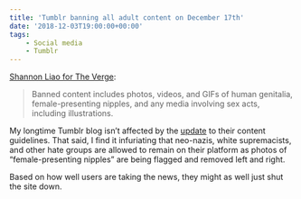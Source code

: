 ```yaml
---
title: 'Tumblr banning all adult content on December 17th'
date: '2018-12-03T19:00:00+00:00'
tags:
    - Social media
    - Tumblr
---
```


[Shannon Liao for The Verge](https://www.theverge.com/2018/12/3/18123752/tumblr-adult-content-porn-ban-date-explicit-changes-why-safe-mode):

> Banned content includes photos, videos, and GIFs of human genitalia, female-presenting nipples, and any media involving sex acts, including illustrations.

My longtime Tumblr blog isn’t affected by the [update](https://staff.tumblr.com/post/180758987165/a-better-more-positive-tumblr) to their content guidelines. That said, I find it infuriating that neo-nazis, white supremacists, and other hate groups are allowed to remain on their platform as photos of “female-presenting nipples” are being flagged and removed left and right.

Based on how well users are taking the news, they might as well just shut the site down.